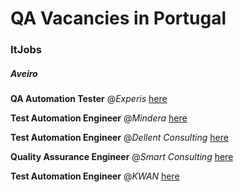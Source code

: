 QA Vacancies in Portugal
========================

### ItJobs

##### Aveiro

**QA Automation Tester** @_Experis_ [here](https://www.itjobs.pt/oferta/353409/qa-automation-tester)

**Test Automation Engineer** @_Mindera_ [here](https://www.itjobs.pt/oferta/352506/test-automation-engineer)

**Test Automation Engineer** @_Dellent Consulting_ [here](https://www.itjobs.pt/oferta/353140/test-automation-engineer)

**Quality Assurance Engineer** @_Smart Consulting_ [here](https://www.itjobs.pt/oferta/353550/quality-assurance-engineer)

**Test Automation Engineer** @_KWAN_ [here](https://www.itjobs.pt/oferta/352537/test-automation-engineer)

